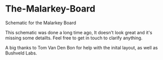 # The-Malarkey-Board
Schematic for the Malarkey Board

This schematic was done a long time ago, It doesn't look great and it's missing some detailts. 
Feel free to get in touch to clarify anything.

A big thanks to Tom Van Den Bon for help with the inital layout, as well as Bushveld Labs.
